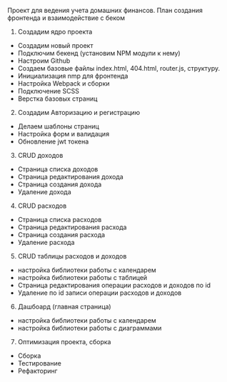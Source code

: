 Проект для ведения учета домашних финансов.
План создания фронтенда и взаимодействие с беком 
1. Создадим ядро проекта
- Создадим новый проект
- Подключим бекенд (установим NPM модули к нему)
- Настроим Github
- Создаем базовые файлы index.html, 404.html, router.js, структуру.
- Инициализация nmp для фронтенда
- Настройка Webpack и сборки
- Подключение SCSS
- Верстка базовых страниц
2. Создадим Авторизацию и регистрацию
- Делаем шаблоны страниц
- Настройка форм и валидация
- Обновление jwt токена
3. CRUD доходов
- Страница списка доходов
- Страница редактирования дохода
- Страница создания дохода
- Удаление дохода
4. CRUD расходов
- Страница списка расходов
- Страница редактирования расхода
- Страница создания расхода
- Удаление расхода
5. CRUD таблицы расходов и доходов
- настройка библиотеки работы с календарем
- настройка библиотеки работы с таблицей
- Страница редактирования операции расходов и доходов по id
- Удаление по id записи операции расходов и доходов
6. Дашбоард (главная страница)
- настройка библиотеки работы с календарем
- настройка библиотеки работы с диаграммами
7. Оптимизация проекта, сборка
- Сборка
- Тестирование
- Рефакторинг


